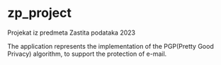 # zp_project
Projekat iz predmeta Zastita podataka 2023

The application represents the implementation of the PGP(Pretty Good Privacy) algorithm, to support the protection of e-mail.
